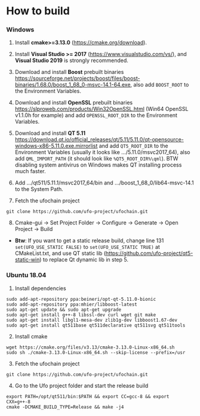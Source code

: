 # How to build

### Windows

1. Install **cmake>=3.13.0** (https://cmake.org/download).


2. Install **Visual Studio >= 2017** (https://www.visualstudio.com/vs/), and **Visual Studio 2019** is strongly recommended.


3. Download and install **Boost** prebuilt binaries https://sourceforge.net/projects/boost/files/boost-binaries/1.68.0/boost_1_68_0-msvc-14.1-64.exe, also add ```BOOST_ROOT``` to the Environment Variables.


4. Download and install **OpenSSL** prebuilt binaries https://slproweb.com/products/Win32OpenSSL.html (Win64 OpenSSL v1.1.0h for example) and add ```OPENSSL_ROOT_DIR``` to the Environment Variables.


5. Download and install **QT 5.11** https://download.qt.io/official_releases/qt/5.11/5.11.0/qt-opensource-windows-x86-5.11.0.exe.mirrorlist and add ```QT5_ROOT_DIR``` to the Environment Variables (usually it looks like .../5.11.0/msvc2017_64), also add ```QML_IMPORT_PATH``` (it should look like ```%QT5_ROOT_DIR%\qml```). BTW disabling system antivirus on Windows makes QT installing process much faster.


6. Add .../qt511/5.11.1/msvc2017_64/bin and .../boost_1_68_0/lib64-msvc-14.1 to the System Path.


7. Fetch the ufochain project

```
git clone https://github.com/ufo-project/ufochain.git
```


8. Cmake-gui -> Set Project Folder -> Configure -> Generate -> Open Project -> Build


* **Btw**:
If you want to get a static release build, change line 131 ```set(UFO_USE_STATIC FALSE)``` to ```set(UFO_USE_STATIC TRUE)``` at CMakeList.txt, and use QT static lib (https://github.com/ufo-project/qt5-static-win)  to replace Qt dynamic lib in step 5.


### Ubuntu 18.04

1. Install dependencies

```
sudo add-apt-repository ppa:beineri/opt-qt-5.11.0-bionic
sudo add-apt-repository ppa:mhier/libboost-latest
sudo apt-get update && sudo apt-get upgrade
sudo apt-get install g++-8 libssl-dev curl wget git make
sudo apt-get install libgl1-mesa-dev zlib1g-dev libboost1.67-dev
sudo apt-get install qt511base qt511declarative qt511svg qt511tools
```
	

2. Install cmake

```
wget https://cmake.org/files/v3.13/cmake-3.13.0-Linux-x86_64.sh
sudo sh ./cmake-3.13.0-Linux-x86_64.sh --skip-license --prefix=/usr
```


3. Fetch the ufochain project

```
git clone https://github.com/ufo-project/ufochain.git
```


4. Go to the Ufo project folder and start the release build

```
export PATH=/opt/qt511/bin:$PATH && export CC=gcc-8 && export CXX=g++-8
cmake -DCMAKE_BUILD_TYPE=Release && make -j4
```
